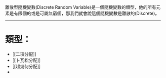 離散型隨機變數(Discrete Random Variable)是一個隨機變數的類型，他的所有元素是有限個的或是可屬無窮個，那我們就會說這個隨機變數是離散的(Discrete)。
- - -
# 類型：
- [[二項分配]]
- [[卜瓦松分配]]
- [[超幾何分配]]
- 